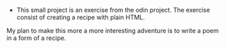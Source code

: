 * This small project is an exercise from the odin project.
The exercise consist of creating a recipe with plain HTML.

My plan to make this more a more interesting adventure is to write a poem in a form of a recipe.